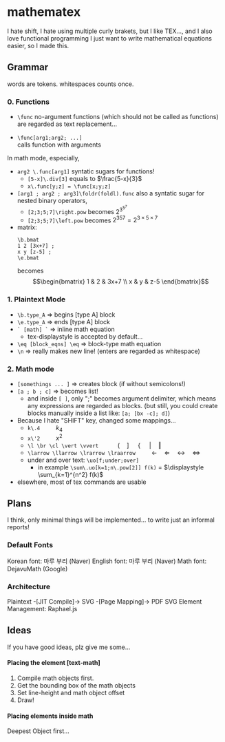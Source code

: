 ﻿# mathematex

I hate shift, I hate using multiple curly brakets, but I like TEX..., and I also love functional programming
I just want to write mathematical equations easier, so I made this. 

## Grammar
words are tokens.  whitespaces counts once.

### 0. Functions

- `\func`
no-argument functions (which should not be called as functions) are regarded as text replacement...

- `\func[arg1;arg2; ...]`  
calls function with arguments

In math mode, especially,
- `arg2 \.func[arg1]` 
syntatic sugars for functions! 
	- `[5-x]\.div[3]` equals to $\frac{5-x}{3}$
	- `x\.func[y;z] = \func[x;y;z]`
- `[arg1 ; arg2 ; arg3]\foldr(foldl).func`
also a syntatic sugar for nested binary operators,
	- `[2;3;5;7]\right.pow` becomes $2^{3^{5^7}}$
	- `[2;3;5;7]\left.pow` becomes ${{2^3}^5}^7 = 2^{3\times 5 \times 7}$
- matrix: 
	``` 
	\b.bmat
	1 2 [3x+7] ;
	x y [z-5] ;
	\e.bmat
	``` 	
	becomes $$\begin{bmatrix}
	1 &  2 & 3x+7 \\ x & y & z-5
	\end{bmatrix}$$
	
	
### 1. Plaintext Mode
- `\b.type_A` => begins [type A] block
- `\e.type_A` => ends [type A] block
- <code>\` [math] \`</code> => inline math equation
	- tex-displaystyle is accepted by default...
- `\eq [block_eqns] \eq` => block-type math equation
- `\n` => really makes new line! (enters are regarded as whitespace)
### 2. Math mode
- `[somethings ... ]` => creates block (if without semicolons!)
- `[a ; b ; c]` => becomes list!
	- and inside `[ ]`, only ";" becomes argument delimiter, which means any expressions are regarded as blocks. (but still, you could create blocks manually inside a list like: `[a; [bx -c]; d]`)
- Because I hate "SHIFT" key, changed some mappings...
	- `k\.4`   $\quad\quad k_4$
	- `x\'2`  $\quad \quad x^2$
	- `\l \br \cl \vert \vvert ` $\quad \quad ( \quad ] \quad$ { $\quad  \vert \quad \Vert$
	- `\larrow \llarrow \lrarrow \lraarrow`  $\quad \quad \leftarrow \quad \Leftarrow \quad \leftrightarrow \quad \Leftrightarrow$
	- under and over text: `\uo[f;under;over]`
		- in example  `\sum\.uo[k=1;n\.pow[2]] f(k)` = $\displaystyle \sum_{k=1}^{n^2} f(k)$ 
- elsewhere, most of tex commands are usable


## Plans

I think, only minimal things will be implemented... to write just an informal reports!

### Default Fonts
Korean font: 마루 부리 (Naver)
English font: 마루 부리 (Naver)
Math font: DejavuMath (Google)

### Architecture
Plaintext -[JIT Compile]-> SVG -[Page Mapping]-> PDF
SVG Element Management: Raphael.js

## Ideas
If you have good ideas, plz give me some...

#### Placing the element [text-math]
1. Compile math objects first.
2. Get the bounding box of the math objects
3. Set line-height and math object offset
4. Draw!

#### Placing elements inside math
Deepest Object first...
